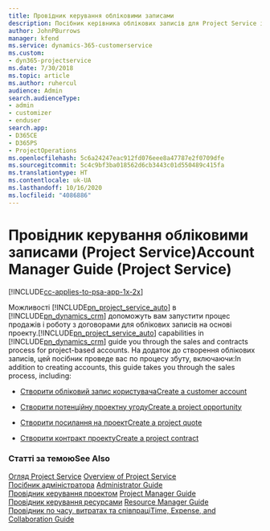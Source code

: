 ```yaml
---
title: Провідник керування обліковими записами
description: Посібник керівника облікових записів для Project Service ілюструє процес продажів і укладання договорів для проектних бізнес-партнерів.
author: JohnPBurrows
manager: kfend
ms.service: dynamics-365-customerservice
ms.custom:
- dyn365-projectservice
ms.date: 7/30/2018
ms.topic: article
ms.author: ruhercul
audience: Admin
search.audienceType:
- admin
- customizer
- enduser
search.app:
- D365CE
- D365PS
- ProjectOperations
ms.openlocfilehash: 5c6a24247eac912fd076eee8a47787e2f0709dfe
ms.sourcegitcommit: 5c4c9bf3ba018562d6cb3443c01d550489c415fa
ms.translationtype: HT
ms.contentlocale: uk-UA
ms.lasthandoff: 10/16/2020
ms.locfileid: "4086886"
---
```

# <a name="account-manager-guide-project-service"></a><span data-ttu-id="7ddec-103">Провідник керування обліковими записами (Project Service)</span><span class="sxs-lookup"><span data-stu-id="7ddec-103">Account Manager Guide (Project Service)</span></span>

[!INCLUDE[cc-applies-to-psa-app-1x-2x](../includes/cc-applies-to-psa-app-1x-2x.md)]

<span data-ttu-id="7ddec-104">Можливості [!INCLUDE[pn_project_service_auto](../includes/pn-project-service-auto.md)] в [!INCLUDE[pn_dynamics_crm](../includes/pn-dynamics-crm.md)] допоможуть вам запустити процес продажів і роботу з договорами для облікових записів на основі проекту.</span><span class="sxs-lookup"><span data-stu-id="7ddec-104">[!INCLUDE[pn_project_service_auto](../includes/pn-project-service-auto.md)] capabilities in [!INCLUDE[pn_dynamics_crm](../includes/pn-dynamics-crm.md)] guide you through the sales and contracts process for project-based accounts.</span></span> <span data-ttu-id="7ddec-105">На додаток до створення облікових записів, цей посібник проведе вас по процесу збуту, включаючи:</span><span class="sxs-lookup"><span data-stu-id="7ddec-105">In addition to creating accounts, this guide takes you through the sales process, including:</span></span>  
  
-   [<span data-ttu-id="7ddec-106">Створити обліковий запис користувача</span><span class="sxs-lookup"><span data-stu-id="7ddec-106">Create a customer account</span></span>](../psa/create-customer-account.md)  
  
-   [<span data-ttu-id="7ddec-107">Створити потенційну проектну угоду</span><span class="sxs-lookup"><span data-stu-id="7ddec-107">Create a project opportunity</span></span>](../psa/create-project-opportunity.md)  
  
-   [<span data-ttu-id="7ddec-108">Створити посилання на проект</span><span class="sxs-lookup"><span data-stu-id="7ddec-108">Create a project quote</span></span>](../psa/create-project-quote.md)  
  
-   [<span data-ttu-id="7ddec-109">Створити контракт проекту</span><span class="sxs-lookup"><span data-stu-id="7ddec-109">Create a project contract</span></span>](../psa/create-project-contract.md)  
  
  
### <a name="see-also"></a><span data-ttu-id="7ddec-110">Статті за темою</span><span class="sxs-lookup"><span data-stu-id="7ddec-110">See Also</span></span>  
 <span data-ttu-id="7ddec-111">[Огляд Project Service](../psa/overview.md) </span><span class="sxs-lookup"><span data-stu-id="7ddec-111">[Overview of Project Service](../psa/overview.md) </span></span>  
 <span data-ttu-id="7ddec-112">[Посібник адміністратора](../psa/admin-guide.md) </span><span class="sxs-lookup"><span data-stu-id="7ddec-112">[Administrator Guide](../psa/admin-guide.md) </span></span>  
 <span data-ttu-id="7ddec-113">[Провідник керування проектом](../psa/project-manager-guide.md) </span><span class="sxs-lookup"><span data-stu-id="7ddec-113">[Project Manager Guide](../psa/project-manager-guide.md) </span></span>  
 <span data-ttu-id="7ddec-114">[Провідник керування ресурсами](../psa/resource-manager-guide.md) </span><span class="sxs-lookup"><span data-stu-id="7ddec-114">[Resource Manager Guide](../psa/resource-manager-guide.md) </span></span>  
 [<span data-ttu-id="7ddec-115">Провідник по часу, витратах та співпраці</span><span class="sxs-lookup"><span data-stu-id="7ddec-115">Time, Expense, and Collaboration Guide</span></span>](../psa/time-expense-collaboration-guide.md)
